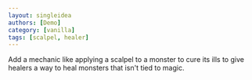 ```yaml
---
layout: singleidea
authors: [Demo]
category: [vanilla]
tags: [scalpel, healer]
---
```

Add a mechanic like applying a scalpel to a monster to cure its ills to give healers a way to heal monsters that isn't tied to magic.
